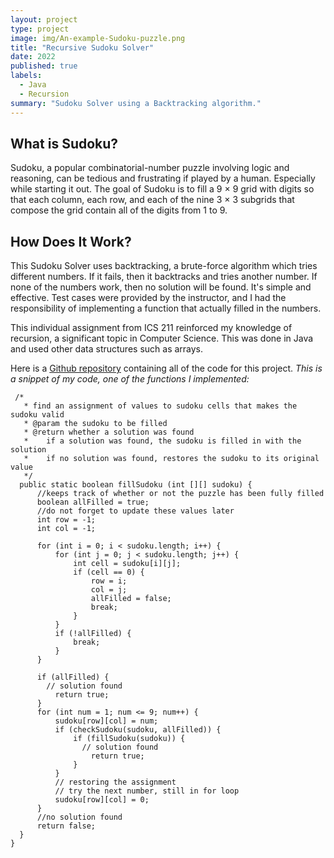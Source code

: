 ```yaml
---
layout: project
type: project
image: img/An-example-Sudoku-puzzle.png
title: "Recursive Sudoku Solver"
date: 2022
published: true
labels:
  - Java
  - Recursion
summary: "Sudoku Solver using a Backtracking algorithm."
---
```


## What is Sudoku?
Sudoku, a popular combinatorial-number puzzle involving logic and reasoning, can be tedious and frustrating if played by a human. Especially while starting it out. The goal of Sudoku is to fill a 9 × 9 grid with digits so that each column, each row, and each of the nine 3 × 3 subgrids that compose the grid contain all of the digits from 1 to 9.

## How Does It Work?
This Sudoku Solver uses backtracking, a brute-force algorithm which tries different numbers. If it fails, then it backtracks and tries another number. If none of the numbers work, then no solution will be found. It's simple and effective. Test cases were provided by the instructor, and I had the responsibility of implementing a function that actually filled in the numbers.

This individual assignment from ICS 211 reinforced my knowledge of recursion, a significant topic in Computer Science. This was done in Java and used other data structures such as arrays.

Here is a [Github repository](https://github.com/frances-uy/recursive-sudoku-solver) containing all of the code for this project.
_This is a snippet of my code, one of the functions I implemented:_
```
 /*
   * find an assignment of values to sudoku cells that makes the sudoku valid
   * @param the sudoku to be filled
   * @return whether a solution was found 
   *    if a solution was found, the sudoku is filled in with the solution
   *    if no solution was found, restores the sudoku to its original value
   */
  public static boolean fillSudoku (int [][] sudoku) {
      //keeps track of whether or not the puzzle has been fully filled
      boolean allFilled = true;
      //do not forget to update these values later
      int row = -1;
      int col = -1;

      for (int i = 0; i < sudoku.length; i++) {
          for (int j = 0; j < sudoku.length; j++) {
              int cell = sudoku[i][j];
              if (cell == 0) {
                  row = i;
                  col = j;
                  allFilled = false;
                  break;
              }
          }
          if (!allFilled) {
              break;
          }
      }

      if (allFilled) {
    	// solution found
          return true; 
      }
      for (int num = 1; num <= 9; num++) {
          sudoku[row][col] = num;
          if (checkSudoku(sudoku, allFilled)) {
              if (fillSudoku(sudoku)) {
            	// solution found
                  return true; 
              }
          }
          // restoring the assignment
          // try the next number, still in for loop
          sudoku[row][col] = 0; 
      }
      //no solution found
      return false; 
  }
}

```
